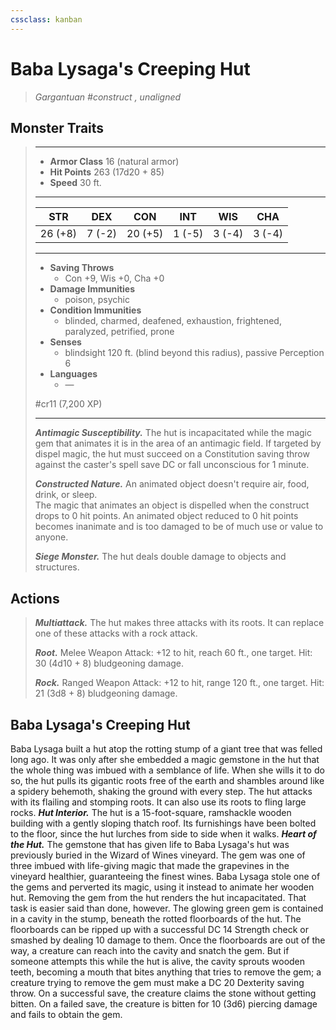 ```yaml
---
cssclass: kanban
---
```


# Baba Lysaga's Creeping Hut
>*Gargantuan #construct , unaligned*
## Monster Traits
>___
>- **Armor Class** 16 (natural armor)
>- **Hit Points** 263 (17d20 + 85)
>- **Speed** 30 ft.
>___
>|STR|DEX|CON|INT|WIS|CHA|
>|:---:|:---:|:---:|:---:|:---:|:---:|
>|26 (+8)|7 (-2)|20 (+5)|1 (-5)|3 (-4)|3 (-4)|
>___
>- **Saving Throws**
>	 - Con +9, Wis +0, Cha +0
>- **Damage Immunities**
>	 - poison, psychic
>- **Condition Immunities**
>	 - blinded, charmed, deafened, exhaustion, frightened, paralyzed, petrified, prone
>- **Senses**
>	 - blindsight 120 ft. (blind beyond this radius), passive Perception 6
>- **Languages**
>	 - —
>
> #cr11 (7,200 XP)
>___
>***Antimagic Susceptibility.*** The hut is incapacitated while the magic gem that animates it is in the area of an antimagic field. If targeted by dispel magic, the hut must succeed on a Constitution saving throw against the caster's spell save DC or fall unconscious for 1 minute.  
>
>***Constructed Nature.*** An animated object doesn't require air, food, drink, or sleep.  
>The magic that animates an object is dispelled when the construct drops to 0 hit points. An animated object reduced to 0 hit points becomes inanimate and is too damaged to be of much use or value to anyone.  
>
>***Siege Monster.*** The hut deals double damage to objects and structures.  
>
## Actions
>***Multiattack.*** The hut makes three attacks with its roots. It can replace one of these attacks with a rock attack.  
>
>***Root.*** Melee Weapon Attack: +12 to hit, reach 60 ft., one target. Hit: 30 (4d10 + 8) bludgeoning damage.  
>
>***Rock.*** Ranged Weapon Attack: +12 to hit, range 120 ft., one target. Hit: 21 (3d8 + 8) bludgeoning damage.
## Baba Lysaga's Creeping Hut
Baba Lysaga built a hut atop the rotting stump of a giant tree that was felled long ago. It was only after she embedded a magic gemstone in the hut that the whole thing was imbued with a semblance of life. When she wills it to do so, the hut pulls its gigantic roots free of the earth and shambles around like a spidery behemoth, shaking the ground with every step. The hut attacks with its flailing and stomping roots. It can also use its roots to fling large rocks.
***Hut Interior.*** The hut is a 15-foot-square, ramshackle wooden building with a gently sloping thatch roof. Its furnishings have been bolted to the floor, since the hut lurches from side to side when it walks.
***Heart of the Hut.*** The gemstone that has given life to Baba Lysaga's hut was previously buried in the Wizard of Wines vineyard. The gem was one of three imbued with life-giving magic that made the grapevines in the vineyard healthier, guaranteeing the finest wines. Baba Lysaga stole one of the gems and perverted its magic, using it instead to animate her wooden hut.
Removing the gem from the hut renders the hut incapacitated. That task is easier said than done, however. The glowing green gem is contained in a cavity in the stump, beneath the rotted floorboards of the hut. The floorboards can be ripped up with a successful DC 14 Strength check or smashed by dealing 10 damage to them. Once the floorboards are out of the way, a creature can reach into the cavity and snatch the gem. But if someone attempts this while the hut is alive, the cavity sprouts wooden teeth, becoming a mouth that bites anything that tries to remove the gem; a creature trying to remove the gem must make a DC 20 Dexterity saving throw. On a successful save, the creature claims the stone without getting bitten. On a failed save, the creature is bitten for 10 (3d6) piercing damage and fails to obtain the gem.